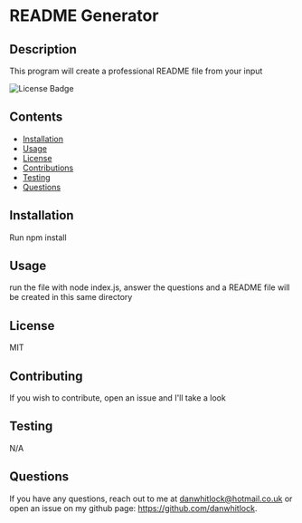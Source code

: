# README Generator

  ## Description
  This program will create a professional README file from your input

  ![License Badge](https://img.shields.io/badge/license-MIT-green)

  ## Contents
   - [Installation](#Installation)
   - [Usage](#Usage)
   - [License](#License)
   - [Contributions](#Contributions)
   - [Testing](#Testing)
   - [Questions](#Questions)

  ## Installation
  Run npm install
  
  ## Usage
  run the file with node index.js, answer the questions and a README file will be created in this same directory 
  
  ## License
  MIT

  ## Contributing
  If you wish to contribute, open an issue and I'll take a look

  ## Testing
  N/A

  ## Questions
  If you have any questions, reach out to me at danwhitlock@hotmail.co.uk or open an issue on my github page: https://github.com/danwhitlock.
